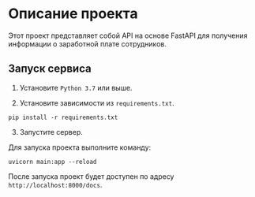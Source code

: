 # Описание проекта

Этот проект представляет собой API на основе FastAPI для получения информации о заработной плате сотрудников.

## Запуск сервиса

1. Установите `Python 3.7` или выше.

2. Установите зависимости из `requirements.txt`.

```
pip install -r requirements.txt
```

3. Запустите сервер.


Для запуска проекта выполните команду:

```
uvicorn main:app --reload
```

После запуска проект будет доступен по адресу `http://localhost:8000/docs`.